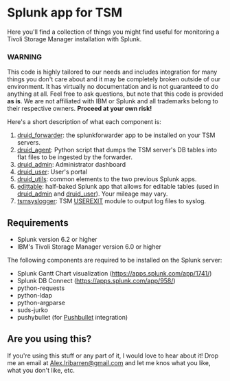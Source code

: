 # Splunk app for TSM

Here you'll find a collection of things you might find useful for monitoring a Tivoli Storage Manager installation with Splunk.

### WARNING
This code is highly tailored to our needs and includes integration for many things you don't care about
and it may be completely broken outside of our environment. It has virtually no documentation and
is not guaranteed to do anything at all. Feel free to ask questions, but note that this code is
provided **as is**. We are not affiliated with IBM or Splunk and all trademarks belong to their
respective owners. **Proceed at your own risk!**

Here's a short description of what each component is:

1. [druid_forwarder](druid_forwarder): the splunkforwarder app to be installed on your TSM servers.
2. [druid_agent](druid_agent): Python script that dumps the TSM server's DB tables into flat files to be ingested by the forwarder.
3. [druid_admin](druid_admin): Administrator dashboard
4. [druid_user](druid_user): User's portal
5. [druid_utils](druid_utils): common elements to the two previous Splunk apps.
6. [edittable](edittable): half-baked Splunk app that allows for editable tables (used in [druid_admin](druid_admin) and [druid_user](druid_user)). Your mileage may vary.
7. [tsmsyslogger](tsmsyslogger): TSM [USEREXIT](http://www-01.ibm.com/support/knowledgecenter/SSGSG7_6.4.0/com.ibm.itsm.srv.doc/t_events_logging_receivers.html) module to output log files to syslog.

## Requirements
* Splunk version 6.2 or higher
* IBM's Tivoli Storage Manager version 6.0 or higher

The following components are required to be installed on the Splunk server:
* Splunk Gantt Chart visualization (https://apps.splunk.com/app/1741/)
* Splunk DB Connect (https://apps.splunk.com/app/958/)
* python-requests
* python-ldap
* python-argparse
* suds-jurko
* pushybullet (for [Pushbullet](https://www.pushbullet.com/) integration)

## Are you using this?
If you're using this stuff or any part of it, I would love to hear about it! Drop me an email at <Alex.Iribarren@gmail.com> and let me knos what you like, what you don't like, etc.
